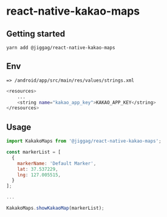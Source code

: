 
# react-native-kakao-maps

## Getting started
`yarn add @jiggag/react-native-kakao-maps`

## Env
`=> /android/app/src/main/res/values/strings.xml`
```sh
<resources>
    ...
    <string name="kakao_app_key">KAKAO_APP_KEY</string>
</resources>
```

## Usage
```javascript
import KakakoMaps from '@jiggag/react-native-kakao-maps';

const markerList = [
  {
    markerName: 'Default Marker',
    lat: 37.537229,
    lng: 127.005515,
  }
];

...

KakakoMaps.showKakaoMap(markerList);
```
